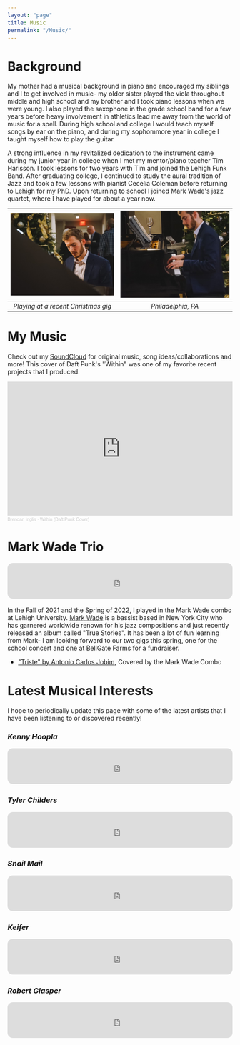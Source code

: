 ```yaml
---
layout: "page"
title: Music
permalink: "/Music/"
---
```

# Background
My mother had a musical background in piano and encouraged my siblings and I to get involved in music- my older sister played the viola throughout middle and high school and my brother and I took piano lessons when we were young. I also played the saxophone in the grade school band for a few years before heavy involvement in athletics lead me away from the world of music for a spell. During high school and college I would teach myself songs by ear on the piano, and during my sophommore year in college I taught myself how to play the guitar. 

A strong influence in my revitalized dedication to the instrument came during my junior year in college when I met my mentor/piano teacher Tim Harisson. I took lessons for two years with Tim and joined the Lehigh Funk Band. After graduating college, I continued to study the aural tradition of Jazz and took a few lessons with pianist Cecelia Coleman before returning to Lehigh for my PhD. Upon returning to school I joined Mark Wade's jazz quartet, where I have played for about a year now. 

![](/assets/Images/Music/piano_frontview.JPG)  |   ![](/assets/Images/Music/Piano_playing.JPG) 
:-------------------------:|:-------------------------:
*Playing at a recent Christmas gig*            |  *Philadelphia, PA*

# My Music
Check out my [SoundCloud](https://soundcloud.com/brendostudio) for original music, song ideas/collaborations and more! This cover of Daft Punk's "Within" was one of my favorite recent projects that I produced. 

<iframe width="100%" height="300" scrolling="no" frameborder="no" allow="autoplay" src="https://w.soundcloud.com/player/?url=https%3A//api.soundcloud.com/tracks/1002011110&color=%23ff5500&auto_play=false&hide_related=false&show_comments=true&show_user=true&show_reposts=false&show_teaser=true&visual=true"></iframe><div style="font-size: 10px; color: #cccccc;line-break: anywhere;word-break: normal;overflow: hidden;white-space: nowrap;text-overflow: ellipsis; font-family: Interstate,Lucida Grande,Lucida Sans Unicode,Lucida Sans,Garuda,Verdana,Tahoma,sans-serif;font-weight: 100;"><a href="https://soundcloud.com/brendostudio" title="Brendan Inglis" target="_blank" style="color: #cccccc; text-decoration: none;">Brendan Inglis</a> · <a href="https://soundcloud.com/brendostudio/within-daft-punk-cover" title="Within (Daft Punk Cover)" target="_blank" style="color: #cccccc; text-decoration: none;">Within (Daft Punk Cover)</a></div>

# Mark Wade Trio
<iframe style="border-radius:12px" src="https://open.spotify.com/embed/artist/5UJBuLbTmWg5XNUv3e5xDW?utm_source=generator" width="100%" height="80" frameBorder="0" allowfullscreen="" allow="autoplay; clipboard-write; encrypted-media; fullscreen; picture-in-picture"></iframe>

In the Fall of 2021 and the Spring of 2022, I played in the Mark Wade combo at Lehigh University. [Mark Wade](https://www.markwademusicny.com/) is a bassist based in New York City who has garnered worldwide renown for his jazz compositions and just recently released an album called "True Stories". It has been a lot of fun learning from Mark- I am looking forward to our two gigs this spring, one for the school concert and one at BellGate Farms for a fundraiser. 
- ["Triste" by Antonio Carlos Jobim](https://youtu.be/8hugsTx1cgs), Covered by the Mark Wade Combo


# Latest Musical Interests
I hope to periodically update this page with some of the latest artists that I have been listening to or discovered recently!

### *Kenny Hoopla*
<iframe style="border-radius:12px" src="https://open.spotify.com/embed/album/2NHwRObEyab5p4DA6tScNY" width="100%" height="80" frameborder="0" allowtransparency="true" allowfullscreen="" allow="autoplay; clipboard-write; encrypted-media; fullscreen; picture-in-picture"></iframe>

### *Tyler Childers*
<iframe style="border-radius:12px" src="https://open.spotify.com/embed/album/35LcGAeeMwVeIJrDpB3Gkz" width="100%" height="80" frameborder="0" allowfullscreen="" allow="autoplay; clipboard-write; encrypted-media; fullscreen; picture-in-picture"></iframe>

### *Snail Mail*
<iframe style="border-radius:12px" src="https://open.spotify.com/embed/album/0zNWhYDalgisc4uweLIGZJ" width="100%" height="80" frameborder="0" allowfullscreen="" allow="autoplay; clipboard-write; encrypted-media; fullscreen; picture-in-picture"></iframe>

### *Keifer*
<iframe style="border-radius:12px" src="https://open.spotify.com/embed/artist/5lDtfHPqWN6MG9tFywnW8J?utm_source=generator" width="100%" height="80" frameBorder="0" allowfullscreen="" allow="autoplay; clipboard-write; encrypted-media; fullscreen; picture-in-picture"></iframe>

### *Robert Glasper*
<iframe style="border-radius:12px" src="https://open.spotify.com/embed/artist/5cM1PvItlR21WUyBnsdMcn?utm_source=generator" width="100%" height="80" frameBorder="0" allowfullscreen="" allow="autoplay; clipboard-write; encrypted-media; fullscreen; picture-in-picture"></iframe>



